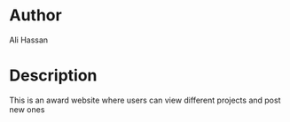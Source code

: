 # Author
Ali Hassan

# Description
This is an award website where users can view different projects and post new ones